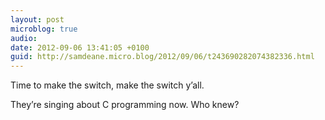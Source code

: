 ```yaml
---
layout: post
microblog: true
audio: 
date: 2012-09-06 13:41:05 +0100
guid: http://samdeane.micro.blog/2012/09/06/t243690282074382336.html
---
```

Time to make the switch, make the switch y’all.

They’re singing about C programming now. Who knew?
